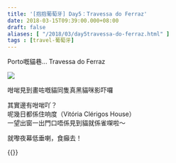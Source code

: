```yaml
---
title: '[抱抱葡萄牙] Day5：Travessa do Ferraz'
date: 2018-03-15T09:39:00.000+08:00
draft: false
aliases: [ "/2018/03/day5travessa-do-ferraz.html" ]
tags : [travel-葡萄牙]
---
```


Porto嘅貓巷... Travessa do Ferraz  

![](/images/portugal5j.jpg)

咁啱見到畫咗嘅貓同隻真黑貓咪影吓囉  
  
其實邊有咁啱吖？  
呢幾日都係住响度（Vitória Clérigos House）  
一望出窗一出門口唔係見到貓就係雀㗎啦～  
  
就嚟夜幕低垂喇，食癲去！  


{{<portugal>}}  
